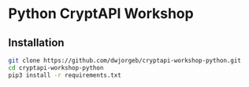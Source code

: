 # Python CryptAPI Workshop

## Installation

```bash
git clone https://github.com/dwjorgeb/cryptapi-workshop-python.git
cd cryptapi-workshop-python
pip3 install -r requirements.txt
```
